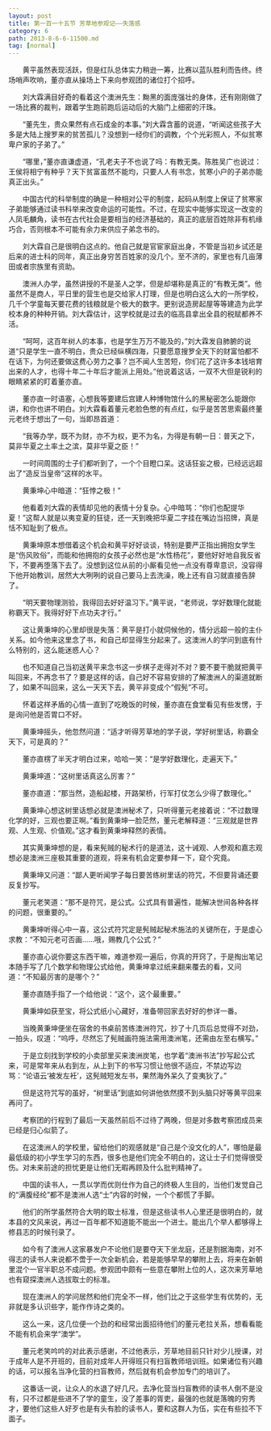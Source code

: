 ```yaml
---
layout: post
title: 第一百一十五节 芳草地参观记——失落感
category: 6
path: 2013-8-6-6-11500.md
tag: [normal]
---
```


　　黄平虽然表现活跃，但是红队总体实力稍逊一筹，比赛以蓝队胜利而告终。终场哨声吹响，董亦直从操场上下来向参观团的诸位打个招呼。

　　刘大霖满目好奇的看着这个澳洲先生：黝黑的面庞强壮的身体，还有刚刚做了一场比赛的裁判，跟着学生跑前跑后运动后的大脑门上细密的汗珠。

　　“董先生，贵众果然有点石成金的本事。”刘大霖含蓄的说道，“听闻这些孩子大多是大陆上搜罗来的贫苦孤儿？没想到一经你们的调教，个个光彩照人，不似贫寒卑户家的子弟了。”

　　“哪里，”董亦直谦虚道，“孔老夫子不也说了吗：有教无类。陈胜吴广也说过：王侯将相宁有种乎？天下贫富虽然不能均，只要人人有书念，贫寒小户的子弟亦能真正出头。”

　　中国古代的科举制度的确是一种相对公平的制度，起码从制度上保证了贫寒家子弟能够通过读书科举来改变命运的可能性。不过，在现实中能够实现这一改变的人凤毛麟角，读书在古代社会是要相当的经济基础的，真正的底层百姓除非有机缘巧合，否则根本不可能有余力来供应子弟念书的。

　　刘大霖自己是很明白这点的。他自己就是官宦家庭出身，不管是当初乡试还是后来的进士科的同年，真正出身穷苦百姓家的没几个。至不济的，家里也有几亩薄田或者宗族里有资助。

　　澳洲人办学，虽然讲授的不是圣人之学，但是却堪称是真正的“有教无类”。他虽然不是商人，平日里的营生也是交给家人打理，但是也明白这么大的一所学校，几千个学童每天要花费的钱粮就是个极大的数字。更别说造房起屋等等建造为此学校本身的种种开销。刘大霖估计，这学校就是过去的临高县拿出全县的税赋都养不活。

　　“呵呵，这百年树人的本事，也是学生万万不能及的，”刘大霖发自肺腑的说道“只是学生一直不明白，贵众已经纵横四海，只要愿意搜罗全天下的财富怕都不在话下，为何还要做这费心劳力之事？岂不闻人生苦短，你们花了这许多本钱培育出来的人才，也得十年二十年后才能派上用处。”他说着这话，一双不大但是锐利的眼睛紧紧的盯着董亦直。

　　董亦直一时语塞，心想我等要建后宫建人种博物馆什么的黑秘密怎么能跟你讲，和你也讲不明白。刘大霖看着董元老脸色憋的有点红，似乎是苦苦思索最终董元老终于想出了一句，当即昂首道：

　　“我等办学，既不为财，亦不为权，更不为名，为得是有朝一日：普天之下，莫非华夏之土率土之滨，莫非华夏之臣！”

　　一时间周围的士子们都听到了，一个个目瞪口呆。这话狂妄之极，已经远远超出了“造反当皇帝”这样的水平。

　　黄秉坤心中暗道：“狂悖之极！”

　　他看着刘大霖的表情却见他的表情十分复杂。心中暗骂：“你们也配提华夏！”这帮人就是以夷变夏的狂徒，还一天到晚把华夏二字挂在嘴边当招牌，真是恬不知耻到了极点。

　　黄秉坤原本想借着这个机会和黄平好好谈谈，特别是要严正指出拥抱女学生是“伤风败俗”，而能和他拥抱的女孩子必然也是“水性杨花”，要他好好地自我反省下，不要再堕落下去了。没想到这位从前的小厮看见他一点没有尊卑意识，没容得下他开始教训，居然大大咧咧的说自己要马上去洗澡，晚上还有自习就直接告辞了。

　　“明天要物理测验，我得回去好好温习下。”黄平说，“老师说，学好数理化就能称霸天下。我得好好下点功夫才行。”

　　这让黄秉坤的心里却很是失落：黄平是打小就伺候他的，情分远超一般的主仆关系。如今他来这里念了书，和自己却显得生分起来了。这澳洲人的学问到底有什么特别的，这么能迷惑人心？

　　也不知道自己当初送黄平来念书这一步棋子走得对不对？要不要干脆就把黄平叫回来，不再念书了？要是这样的话，自己好不容易安排的了解澳洲人的渠道就断了，如果不叫回来，这么一天天下去，黄平非变成个“假髡”不可。

　　怀着这样矛盾的心情一直到了吃晚饭的时候，董亦直在食堂看见有些发愣，于是询问他是否胃口不好。

　　黄秉坤摇头，他忽然问道：“适才听得芳草地的学子说，学好树里话，称霸全天下，可是真的？”

　　董亦直楞了半天才明白过来，哈哈一笑：“是学好数理化，走遍天下。”

　　黄秉坤道：“这树里话真这么厉害？”

　　董亦直道：“那当然，造船起楼，开路架桥，行军打仗怎么少得了数理化。”

　　黄秉坤心想这树里话想必就是澳洲秘术了，只听得董元老接着说：“不过数理化学的好，三观也要正啊。”看到黄秉坤一脸茫然，董元老解释道：“三观就是世界观、人生观、价值观。”这才看到黄秉坤释然的表情。

　　其实黄秉坤想的是，看来髡贼的秘术行的是道法，这十诫观、人参观和嘉志观想必是澳洲三座极其重要的道观，将来有机会定要参拜一下，窥个究竟。

　　黄秉坤又问道：“鄙人更听闻学子每日要苦练树里话的符咒，不但要背诵还要反复抄写。

　　董元老笑道：“那不是符咒，是公式。公式具有普遍性，能解决世间各种各样的问题，很重要的。”

　　黄秉坤听得心中一喜，这公式符咒定是髡贼起秘术施法的关键所在，于是虚心求教：“不知元老可否画……哦，赐教几个公式？”

　　董亦直心说你要这东西干嘛，难道参观一遍后，你真的开窍了，于是掏出笔记本随手写了几个数学和物理公式给他，黄秉坤拿过纸来翻来覆去的看，又问道：“不知最厉害的是哪个？”

　　董亦直随手指了一个给他说：“这个，这个最重要。”

　　黄秉坤如获至宝，将公式纸小心藏好，准备带回家去好好的参详一番。

　　当晚黄秉坤便坐在宿舍的书桌前苦练澳洲符咒，抄了十几页后总觉得不对劲，一拍头，叹道：“呜呼，尽然忘了髡贼画符施法需用澳洲笔，还需由左至右横写。”

　　于是立刻找到学校的小卖部里买来澳洲炭笔，也学着“澳洲书法”抄写起公式来，可是常年来从右到左，从上到下的书写习惯让他很不适应，不禁边写边骂：“论语云‘被发左衽’，这髡贼短发左书，果然海外呆久了变夷狄了。”

　　但是这符咒写的虽好，“树里话”到底如何讲他依然摸不到头脑只好等黄平回来再问了。

　　考察团的行程到了最后一天虽然前后不过待了两晚，但是对多数考察团成员来已经是归心似箭了。

　　在这澳洲人的学校里，留给他们的观感就是“自己是个没文化的人”，哪怕是最最低级的初小学生学习的东西，很多也是他们完全不明白的，这让士子们觉得很受伤。对未来前途的担忧更是让他们无暇再顾及什么批判精神了。

　　中国的读书人，一贯以学而优则仕作为自己的终极人生目的，当他们发觉自己的“满腹经纶”都不是澳洲人选“士”内容的时候，一个个都慌了手脚。

　　他们的所学虽然符合大明的取士标准，但是这些读书人心里还是很明白的，就本县的文风来说，再过一百年都不知道能不能出一个进士。能出几个举人都够得上修县志的时候刊录了。

　　如今有了澳洲人这家暴发户不论他们是要夺天下坐龙庭，还是割据海南，对不得志的读书人来说都不啻于一次全新机会，若是能够早早的攀附上去，将来在新朝里混个一官半职总不成问题。参观团中颇有一些意在攀附上位的人，这次来芳草地也有窥探澳洲人选拔取士的标准。

　　现在澳洲人的学问居然和他们完全不一样，他们比之于这些学生有优势的，无非就是多认识些字，能作作诗之类的。

　　这么一来，这几位便一个劲的和经常出面招待他们的董元老拉关系，想看看能不能有机会来学“澳学”。

　　董元老笑吟吟的对此表示感谢，不过他表示，芳草地目前只针对少儿授课，对于成年人是不开班的，目前对成年人开得班只有扫盲教师培训班。如果诸位有兴趣的话，可以报名当净化营的扫盲教师，然后就有机会参加专门的培训了。

　　这番话一说，让众人的水退了好几尺。去净化营当扫盲教师的读书人倒不是没有，只不过都是些进不了学的童生，没了差事的胥吏，最强的也就是落魄的穷秀才，要他们这些人好歹也是有头有脸的读书人，要和这群人为伍，实在有些拉不下面子。
